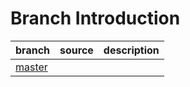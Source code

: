 # Branch Introduction

branch|source|description
------|------|-----------
[master](https://github.com/Jason2013/demo/tree/branches)||
